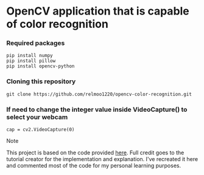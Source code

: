 # OpenCV application that is capable of color recognition

### Required packages

```
pip install numpy
pip install pillow
pip install opencv-python
```

### Cloning this repository

```
git clone https://github.com/relmoo1220/opencv-color-recognition.git
```

### If need to change the integer value inside VideoCapture() to select your webcam

```
cap = cv2.VideoCapture(0)
```

> [!NOTE]
> This project is based on the code provided [here](https://www.youtube.com/watch?v=aFNDh5k3SjU).
> Full credit goes to the tutorial creator for the implementation and explanation.
> I've recreated it here and commented most of the code for my personal learning purposes.
